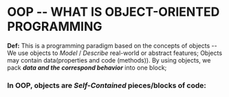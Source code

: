 # OOP -- WHAT IS OBJECT-ORIENTED PROGRAMMING

**Def:** This is a programming paradigm based on the concepts of objects -- We use objects to _Model_ / _Describe_ real-world or abstract features;
Objects may contain data(properties and code (methods)). By using objects, we pack **_data and the correspond behavior_** into one block;

### In OOP, objects are _Self-Contained_ pieces/blocks of code:
